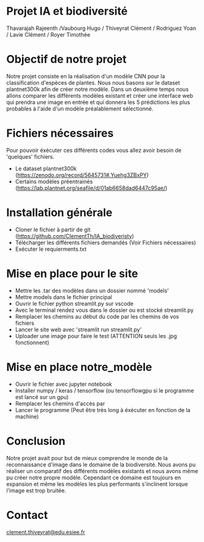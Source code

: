 # Projet IA et biodiversité 
Thavarajah Rajeenth /Vaubourg Hugo / Thiveyrat Clément / Rodriguez Yoan / Lavie Clément / Royer Timothée 

# Objectif de notre projet

Notre projet consiste en la réalisation d'un modèle CNN pour la classification d'espèces de plantes. Nous nous basons sur le dataset plantnet300k afin de créer notre modèle. Dans un deuxième temps nous allons comparer les différents modèles existant et créer une interface web qui prendra une image en entrée et qui donnera les 5 prédictions les plus probables à l'aide d'un modèle préalablement sélectionné.

# Fichiers nécessaires

Pour pouvoir éxécuter ces différents codes vous allez avoir besoin de 'quelques' fichiers.

- Le dataset plantnet300k (https://zenodo.org/record/5645731#.Yuehg3ZBxPY)
- Certains modèles préentrainés (https://lab.plantnet.org/seafile/d/01ab6658dad6447c95ae/)


# Installation générale

- Cloner le fichier à partir de git (https://github.com/ClementTh/IA_biodiveristy)
- Télécharger les différents fichiers demandés (Voir Fichiers nécessaires)
- Exécuter le requierments.txt

# Mise en place pour le site

- Mettre les .tar des modèles dans un dossier nommé 'models'
- Mettre models dans le fichier principal
- Ouvrir le fichier python streamlit.py sur vscode
- Avec le terminal rendez vous dans le dossier ou est stocké streamlit.py
- Remplacer les chemins au début du code par les chemins de vos fichiers
- Lancer le site web avec 'streamlit run streamlit.py'
- Uploader une image pour faire le test (ATTENTION seuls les .jpg fonctionnent)

# Mise en place notre_modèle

- Ouvrir le fichier avec jupyter notebook
- Installer numpy / keras / tensorflow (ou tensorflowgpu si le programme est lancé sur un gpu)
- Remplacer les chemins d'accès par 
- Lancer le programme (Peut être très long à éxécuter en fonction de la machine)



# Conclusion

Notre projet avait pour but de mieux comprendre le monde de la reconnaissance d'image dans le domaine de la biodiversité. Nous avons pu réaliser un comparatif des différents modèles existants et nous avons même pu créer notre propre modèle. Cependant ce domaine est toujours en expansion et même les modèles les plus performants s'inclinent lorsque l'image est trop bruitée. 


# Contact

clement.thiveyrat@edu.esiee.fr


